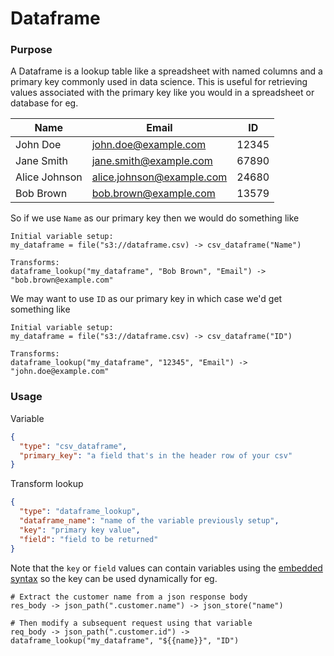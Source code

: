 # Dataframe

### Purpose

A Dataframe is a lookup table like a spreadsheet with named columns and a primary key commonly used in data science. This is useful for retrieving values associated with the primary key like you would in a spreadsheet or database for eg.

| Name          | Email                     | ID    |
| ------------- | ------------------------- | ----- |
| John Doe      | john.doe@example.com      | 12345 |
| Jane Smith    | jane.smith@example.com    | 67890 |
| Alice Johnson | alice.johnson@example.com | 24680 |
| Bob Brown     | bob.brown@example.com     | 13579 |

So if we use `Name` as our primary key then we would do something like

```
Initial variable setup:
my_dataframe = file("s3://dataframe.csv) -> csv_dataframe("Name")

Transforms:
dataframe_lookup("my_dataframe", "Bob Brown", "Email") -> "bob.brown@example.com"
```

We may want to use `ID` as our primary key in which case we'd get something like

```
Initial variable setup:
my_dataframe = file("s3://dataframe.csv) -> csv_dataframe("ID")

Transforms:
dataframe_lookup("my_dataframe", "12345", "Email") -> "john.doe@example.com"
```

### Usage

Variable

```json
{
  "type": "csv_dataframe",
  "primary_key": "a field that's in the header row of your csv"
}
```

Transform lookup

```json
{
  "type": "dataframe_lookup",
  "dataframe_name": "name of the variable previously setup",
  "key": "primary key value",
  "field": "field to be returned"
}
```

Note that the `key` or `field` values can contain variables using the [embedded syntax](../../concepts/transforms.md#embedded) so the key can be used dynamically for eg.

```
# Extract the customer name from a json response body
res_body -> json_path(".customer.name") -> json_store("name")

# Then modify a subsequent request using that variable
req_body -> json_path(".customer.id") -> dataframe_lookup("my_dataframe", "${{name}}", "ID")
```
